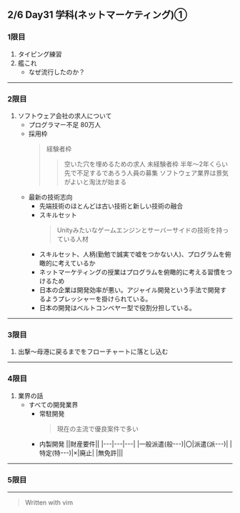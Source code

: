 ## 2/6 Day31 学科(ネットマーケティング)①
### 1限目
1. タイピング練習
1. 艦これ
	- なぜ流行したのか？
---
### 2限目
1. ソフトウェア会社の求人について
	- プログラマー不足 80万人
	- 採用枠
		> 経験者枠
		>> 空いた穴を埋めるための求人
		> 未経験者枠
		>> 半年～2年くらい先で不足するであろう人員の募集
		>> ソフトウェア業界は景気がよいと淘汰が始まる
	- 最新の技術志向
		- 先端技術のほとんどは古い技術と新しい技術の融合
		- スキルセット
			> Unityみたいなゲームエンジンとサーバーサイドの技術を持っている人材
		- スキルセット、人柄(勤勉で誠実で嘘をつかない人)、プログラムを俯瞰的に考えているか
		- ネットマーケティングの授業はプログラムを俯瞰的に考える習慣をつけるため
		- 日本の企業は開発効率が悪い。アジャイル開発という手法で開発するようプレッシャーを掛けられている。
		- 日本の開発はベルトコンベヤー型で役割分担している。
---
### 3限目
1. 出撃～母港に戻るまでをフローチャートに落とし込む
---
### 4限目
1. 業界の話
	- すべての開発業界
		- 常駐開発
			> 現在の主流で優良案件で多い
		- 内製開発
	||財産要件||
	|---|---|---|
	|一般派遣(般---)|〇|派遣(派---)|
	|特定(特---)|×|廃止|
	|無免許|||
---
### 5限目
---
> Written with vim
